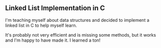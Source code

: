 ## Linked List Implementation in C

I'm teaching myself about data structures and decided to implement a linked list in C to help myself learn.

It's probably not very efficient and is missing some methods, but it works and I'm happy to have made it.
I learned a ton!
